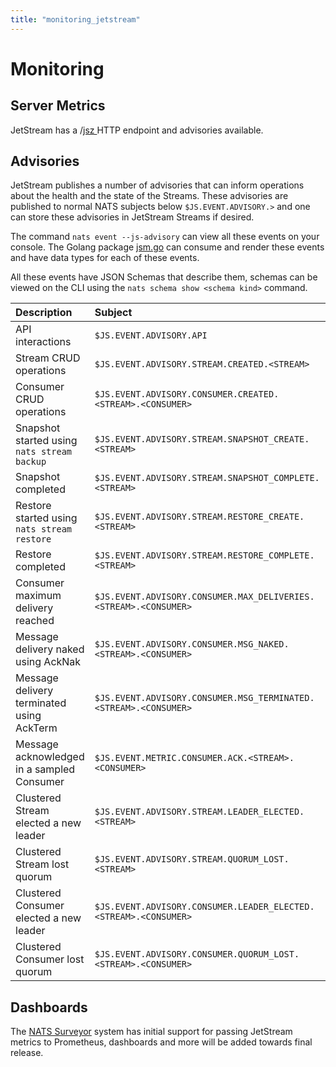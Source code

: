 ```yaml
---
title: "monitoring_jetstream"
---
```

# Monitoring

## Server Metrics

JetStream has a /[jsz ](../../configuration/monitoring.md#jetstream-information)HTTP endpoint and advisories available.

## Advisories

JetStream publishes a number of advisories that can inform operations about the health and the state of the Streams. These advisories are published to normal NATS subjects below `$JS.EVENT.ADVISORY.>` and one can store these advisories in JetStream Streams if desired.

The command `nats event --js-advisory` can view all these events on your console. The Golang package [jsm.go](https://github.com/nats-io/jsm.go) can consume and render these events and have data types for each of these events.

All these events have JSON Schemas that describe them, schemas can be viewed on the CLI using the `nats schema show <schema kind>` command.

| Description                                 | Subject | Kind                                                    |
|:--------------------------------------------| :--- |:--------------------------------------------------------|
| API interactions                            | `$JS.EVENT.ADVISORY.API` | `io.nats.jetstream.advisory.v1.api_audit`               |
| Stream CRUD operations                      | `$JS.EVENT.ADVISORY.STREAM.CREATED.<STREAM>` | `io.nats.jetstream.advisory.v1.stream_action`           |
| Consumer CRUD operations                    | `$JS.EVENT.ADVISORY.CONSUMER.CREATED.<STREAM>.<CONSUMER>` | `io.nats.jetstream.advisory.v1.consumer_action`         |
| Snapshot started using `nats stream backup` | `$JS.EVENT.ADVISORY.STREAM.SNAPSHOT_CREATE.<STREAM>` | `io.nats.jetstream.advisory.v1.snapshot_create`         |
| Snapshot completed                          | `$JS.EVENT.ADVISORY.STREAM.SNAPSHOT_COMPLETE.<STREAM>` | `io.nats.jetstream.advisory.v1.snapshot_complete`       |
| Restore started using `nats stream restore` | `$JS.EVENT.ADVISORY.STREAM.RESTORE_CREATE.<STREAM>` | `io.nats.jetstream.advisory.v1.restore_create`          |
| Restore completed                           | `$JS.EVENT.ADVISORY.STREAM.RESTORE_COMPLETE.<STREAM>` | `io.nats.jetstream.advisory.v1.restore_complete`        |
| Consumer maximum delivery reached           | `$JS.EVENT.ADVISORY.CONSUMER.MAX_DELIVERIES.<STREAM>.<CONSUMER>` | `io.nats.jetstream.advisory.v1.max_deliver`             |
| Message delivery naked using AckNak         | `$JS.EVENT.ADVISORY.CONSUMER.MSG_NAKED.<STREAM>.<CONSUMER>` | `io.nats.jetstream.advisory.v1.nak`                     |
| Message delivery terminated using AckTerm   | `$JS.EVENT.ADVISORY.CONSUMER.MSG_TERMINATED.<STREAM>.<CONSUMER>` | `io.nats.jetstream.advisory.v1.terminated`              |
| Message acknowledged in a sampled Consumer  | `$JS.EVENT.METRIC.CONSUMER.ACK.<STREAM>.<CONSUMER>` | `io.nats.jetstream.metric.v1.consumer_ack`              |
| Clustered Stream elected a new leader       | `$JS.EVENT.ADVISORY.STREAM.LEADER_ELECTED.<STREAM>` | `io.nats.jetstream.advisory.v1.stream_leader_elected`   |
| Clustered Stream lost quorum                | `$JS.EVENT.ADVISORY.STREAM.QUORUM_LOST.<STREAM>` | `io.nats.jetstream.advisory.v1.stream_quorum_lost`      |
| Clustered Consumer elected a new leader     | `$JS.EVENT.ADVISORY.CONSUMER.LEADER_ELECTED.<STREAM>.<CONSUMER>` | `io.nats.jetstream.advisory.v1.consumer_leader_elected` |
| Clustered Consumer lost quorum              | `$JS.EVENT.ADVISORY.CONSUMER.QUORUM_LOST.<STREAM>.<CONSUMER>` | `io.nats.jetstream.advisory.v1.consumer_quorum_lost`    |

## Dashboards

The [NATS Surveyor](https://github.com/nats-io/nats-surveyor) system has initial support for passing JetStream metrics to Prometheus, dashboards and more will be added towards final release.


